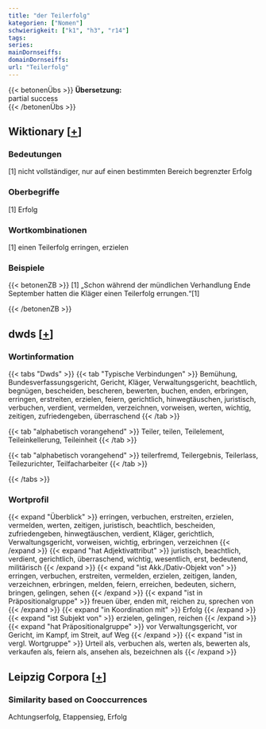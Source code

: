 ```yaml
---
title: "der Teilerfolg"
kategorien: ["Nomen"]
schwierigkeit: ["k1", "h3", "r14"]
tags:
series:
mainDornseiffs:
domainDornseiffs:
url: "Teilerfolg"
---
```


{{< betonenÜbs >}}
**Übersetzung:**  
partial success  
{{< /betonenÜbs >}}

## Wiktionary [[+](https://de.wiktionary.org/wiki/Teilerfolg)]

### Bedeutungen
[1] nicht vollständiger, nur auf einen bestimmten Bereich begrenzter Erfolg  

### Oberbegriffe
[1] Erfolg  

### Wortkombinationen
[1] einen Teilerfolg erringen, erzielen  

### Beispiele
{{< betonenZB >}}
[1] „Schon während der mündlichen Verhandlung Ende September hatten die Kläger einen Teilerfolg errungen.“[1]  

{{< /betonenZB >}}


## dwds [[+](https://www.dwds.de/wb/Teilerfolg)]

### Wortinformation
{{< tabs "Dwds" >}}
{{< tab "Typische Verbindungen" >}}
Bemühung, Bundesverfassungsgericht, Gericht, Kläger, Verwaltungsgericht, beachtlich, begnügen, bescheiden, bescheren, bewerten, buchen, enden, erbringen, erringen, erstreiten, erzielen, feiern, gerichtlich, hinwegtäuschen, juristisch, verbuchen, verdient, vermelden, verzeichnen, vorweisen, werten, wichtig, zeitigen, zufriedengeben, überraschend
{{< /tab >}}

{{< tab "alphabetisch vorangehend" >}}
Teiler, teilen, Teilelement, Teileinkellerung, Teileinheit
{{< /tab >}}

{{< tab "alphabetisch vorangehend" >}}
teilerfremd, Teilergebnis, Teilerlass, Teilezurichter, Teilfacharbeiter
{{< /tab >}}

{{< /tabs >}}

### Wortprofil
{{< expand "Überblick" >}} erringen, verbuchen, erstreiten, erzielen, vermelden, werten, zeitigen, juristisch, beachtlich, bescheiden, zufriedengeben, hinwegtäuschen, verdient, Kläger, gerichtlich, Verwaltungsgericht, vorweisen, wichtig, erbringen, verzeichnen {{< /expand >}}
{{< expand "hat Adjektivattribut" >}} juristisch, beachtlich, verdient, gerichtlich, überraschend, wichtig, wesentlich, erst, bedeutend, militärisch {{< /expand >}}
{{< expand "ist Akk./Dativ-Objekt von" >}} erringen, verbuchen, erstreiten, vermelden, erzielen, zeitigen, landen, verzeichnen, erbringen, melden, feiern, erreichen, bedeuten, sichern, bringen, gelingen, sehen {{< /expand >}}
{{< expand "ist in Präpositionalgruppe" >}} freuen über, enden mit, reichen zu, sprechen von {{< /expand >}}
{{< expand "in Koordination mit" >}} Erfolg {{< /expand >}}
{{< expand "ist Subjekt von" >}} erzielen, gelingen, reichen {{< /expand >}}
{{< expand "hat Präpositionalgruppe" >}} vor Verwaltungsgericht, vor Gericht, im Kampf, im Streit, auf Weg {{< /expand >}}
{{< expand "ist in vergl. Wortgruppe" >}} Urteil als, verbuchen als, werten als, bewerten als, verkaufen als, feiern als, ansehen als, bezeichnen als {{< /expand >}}

## Leipzig Corpora [[+](https://corpora.uni-leipzig.de/en/res?word=Teilerfolg&corpusId=deu_newscrawl-public_2018)]


### Similarity based on Cooccurrences
Achtungserfolg, Etappensieg, Erfolg

